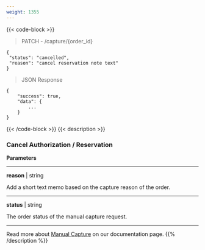 ```yaml
---
weight: 1355
---
```

{{< code-block >}}

> PATCH - /capture/{order_id}

```shell
{
 "status": "cancelled",
 "reason": "cancel reservation note text"
}
```
> JSON Response


```shell
{
    "success": true,
    "data": {
        ...
    }
}
```
{{< /code-block >}}
{{< description >}}
### Cancel Authorization / Reservation

**Parameters**

----------------
__reason__ | string

Add a short text memo based on the capture reason of the order.  

----------------
__status__ | string

The order status of the manual capture request.

----------------

Read more about [Manual Capture](/tools/manual-capture/) on our documentation page.
{{% /description %}}